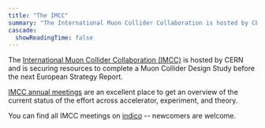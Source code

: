 ```yaml
---
title: "The IMCC"
summary: "The International Muon Collider Collaboration is hosted by CERN and is securing resources to complete a Muon Collider Design Study before the next European Strategy Report."
cascade:
  showReadingTime: false
---
```


The [International Muon Collider Collaboration (IMCC)](https://muoncollider.web.cern.ch) is hosted by CERN and is securing resources to complete a Muon Collider Design Study before the next European Strategy Report.

[IMCC annual meetings](https://indico.cern.ch/event/1325963/) are an excellent place to get an overview of the current status of the effort across accelerator, experiment, and theory.

You can find all IMCC meetings on [indico](https://indico.cern.ch/category/11818/) -- newcomers are welcome. 